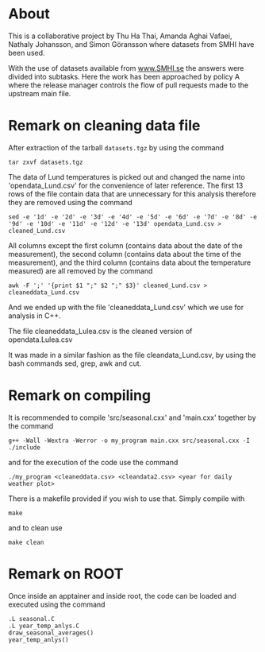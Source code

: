 # About
This is a collaborative project by Thu Ha Thai, Amanda Aghai Vafaei, Nathaly Johansson, and Simon Göransson where datasets from SMHI have been used.

With the use of datasets available from www.SMHI.se the answers were divided into subtasks. Here the work has been approached by policy A where the release manager controls the flow of pull requests made to the upstream main file. 

# Remark on cleaning data file

After extraction of the tarball `datasets.tgz` by using the command
``` 
tar zxvf datasets.tgz
```
The data of Lund temperatures is picked out and changed the name into 'opendata_Lund.csv' for the convenience of later reference. The first 13 rows of the file contain data that are unnecessary for this analysis therefore they are removed using the command 
```
sed -e '1d' -e '2d' -e '3d' -e '4d' -e '5d' -e '6d' -e '7d' -e '8d' -e '9d' -e '10d' -e '11d' -e '12d' -e '13d' opendata_Lund.csv > cleaned_Lund.csv
```
All columns except the first column (contains data about the date of the measurement), the second column (contains data about the time of the measurement), and the third column (contains data about the temperature measured) are all removed by the command
```
awk -F ';' '{print $1 ";" $2 ";" $3}' cleaned_Lund.csv > cleaneddata_Lund.csv
```
And we ended up with the file 'cleaneddata_Lund.csv' which we use for analysis in C++.

The file cleaneddata_Lulea.csv is the cleaned version of opendata.Lulea.csv

It was made in a similar fashion as the file cleandata_Lund.csv, by using the bash commands sed, grep, awk and cut.

# Remark on compiling 

It is recommended to compile 'src/seasonal.cxx' and 'main.cxx' together by the command
```
g++ -Wall -Wextra -Werror -o my_program main.cxx src/seasonal.cxx -I ./include
```
and for the execution of the code use the command
```
./my_program <cleaneddata.csv> <cleandata2.csv> <year for daily weather plot>
```

There is a makefile provided if you wish to use that.
Simply compile with
```
make
```
and to clean use
```
make clean
```

# Remark on ROOT

Once inside an apptainer and inside root, the code can be loaded and executed using the command
```
.L seasonal.C
.L year_temp_anlys.C
draw_seasonal_averages()
year_temp_anlys()
```



